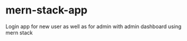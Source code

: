 # mern-stack-app
Login app for new user as well as for admin with admin dashboard using mern stack 
